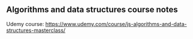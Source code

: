 ## Algorithms and data structures course notes

Udemy course:
https://www.udemy.com/course/js-algorithms-and-data-structures-masterclass/
